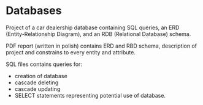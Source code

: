 # Databases
Project of a car dealership database containing SQL queries, an ERD (Entity-Relationship Diagram), and an RDB (Relational Database) schema.

PDF report (written in polish) contains ERD and RBD schema, description of project and constrains to every entity and attribute.

SQL files contains queries for:
 - creation of database
 - cascade deleting
 - cascade updating
 - SELECT statements representing potential use of database.
